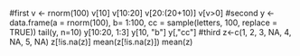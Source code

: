 #first
v <- rnorm(100)
v[10]
v[10:20]
v[20:(20+10)]
v[v>0]
#second
y <- data.frame(a = rnorm(100), b= 1:100, cc = sample(letters, 100, replace = TRUE))
tail(y, n=10)
y[10:20, 1:3]
y[10, "b"]
y[,"cc"]
#third
z<-c(1, 2, 3, NA, 4, NA, 5, NA)
z[!is.na(z)]
mean(z[!is.na(z)])
mean(z)



